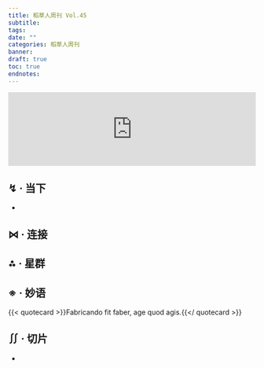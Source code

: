 ```yaml
---
title: 稻草人周刊 Vol.45
subtitle: 
tags: 
date: ""
categories: 稻草人周刊
banner: 
draft: true
toc: true
endnotes:
---
```


<iframe allow="autoplay *; encrypted-media *;" frameborder="0" height="150" style="width:100%;max-width:660px;overflow:hidden;background:transparent;" sandbox="allow-forms allow-popups allow-same-origin allow-scripts allow-storage-access-by-user-activation allow-top-navigation-by-user-activation" src="https://embed.music.apple.com/cn/album/the-dead-dance/1837298856?i=1837298858"></iframe>

<!--more-->

## ↯ · 当下

- 

## ⋈︎ · 连接



## ⁂ · 星群



## ※ · 妙语

{{< quotecard >}}Fabricando fit faber, age quod agis.{{</ quotecard >}}



## ∬ · 切片

- 
